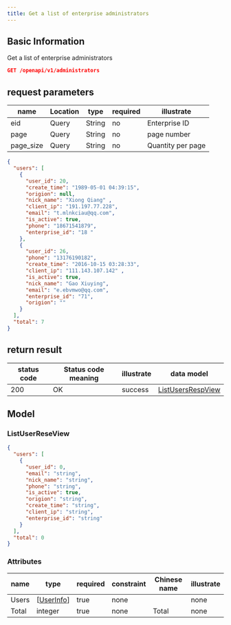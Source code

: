 ```yaml
---
title: Get a list of enterprise administrators
---
```


## Basic Information

Get a list of enterprise administrators

```json title="请求路径"
GET /openapi/v1/administrators
```

## request parameters

| name                           | Location | type   | required | illustrate        |
| ------------------------------ | -------- | ------ | -------- | ----------------- |
| eid                            | Query    | String | no       | Enterprise ID     |
| page                           | Query    | String | no       | page number       |
| page_size | Query    | String | no       | Quantity per page |

```json title="返回成功示例"
{
  "users": [
    {
      "user_id": 20,
      "create_time": "1989-05-01 04:39:15",
      "origion": null,
      "nick_name": "Xiong Qiang" ,
      "client_ip": "191.197.77.228",
      "email": "t.mlnkciau@qq.com",
      "is_active": true,
      "phone": "18671541879",
      "enterprise_id": "18 "
    },
    {
      "user_id": 26,
      "phone": "13176190182",
      "create_time": "2016-10-15 03:28:33",
      "client_ip": "111.143.107.142" ,
      "is_active": true,
      "nick_name": "Gao Xiuying",
      "email": "e.ebvmwo@qq.com",
      "enterprise_id": "71",
      "origion": ""
    }
  ],
  "total": 7
}
```

## return result

| status code | Status code meaning | illustrate | data model                             |
| ----------- | ------------------- | ---------- | -------------------------------------- |
| 200         | OK                  | success    | [ListUsersRespView](#listusersresview) |

## Model

### ListUserReseView

```json
{
  "users": [
    {
      "user_id": 0,
      "email": "string",
      "nick_name": "string",
      "phone": "string",
      "is_active": true,
      "origion": "string",
      "create_time": "string",
      "client_ip": "string",
      "enterprise_id": "string"
    }
  ],
  "total": 0
}

```

### Attributes

| name  | type                                                                                                  | required | constraint | Chinese name | illustrate |
| ----- | ----------------------------------------------------------------------------------------------------- | -------- | ---------- | ------------ | ---------- |
| Users | [[UserInfo](/docs/api/user/getUserInfo#userinfo)] | true     | none       |              | none       |
| Total | integer                                                                                               | true     | none       | Total        | none       |